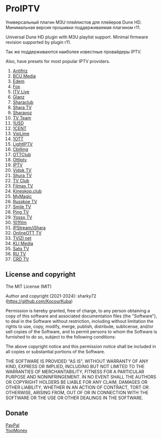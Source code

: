 # ProIPTV
Универсальный плагин M3U плейлистов для плейеров Dune HD. Минимальная версия прошивки поддерживаемая плагином r11.

Universal Dune HD plugin with M3U playlist support. Minimal firmware revision supported by plugin r11.

Так же поддерживаются наиболее известные провайдеры IPTV.

Also, have presets for most popular IPTV providers.

01. [Antifriz](https://antifriz.tv/)
02. [BCU Media](https://bcumedia.pro/)
03. [Edem](https://iedem.tv/)
04. [Fox](http://info.fox-tv.fun/)
05. [ITV Live](https://itv.live/)
06. [Glanz](http://ottg.cc/)
07. [Sharaclub](https://shara.club/)
08. [Shara TV](https://shara-tv.org/)
09. [Sharavoz](https://www.sharavoz.tv/)
10. [TV Team](https://tv.team/)
11. [1USD](http://1usd.tv/)
12. [1CENT](https://1cent.tv/)
13. [VipLime](http://viplime.fun/)
14. [1OTT](http://1ott.net/)
15. [LightIPTV](https://ottbill.cc/)
16. [Cbilling](https://cbilling.eu/)
17. [OTTClub](https://www.ottclub.cc/)
18. [OttIptv](https://ottiptv.ru/)
19. [IPTV](https://iptv.online/)
20. [Vidok TV](https://vidok.tv/)
21. [Shura TV](http://shura.tv/b/)
22. [TV Club](https://tvclub.cc/)
23. [Filmax TV](https://filmax-tv.ru/)
24. [Kineskop.club](http://kineskop.club/)
25. [MyMagic](http://mymagic.tv/)
26. [Russkoe TV](https://russkoetv.tv/)
27. [Smile TV](http://smile-tv.live/)
28. [Ping TV](http://ping-tv.com/)
29. [Yosso TV](https://streaming-elbrus.su/)
30. [101film](http://101film.org/)
31. [IPStream/iShara](https://www.ipstream.one/)
32. [OnlineOTT TV](https://www.onlineott-tv.site/)
33. [TVIZI net](https://tvizi.net/)
34. [KLI Media](https://klimedia.space/)
35. [Satq TV](https://satq.tv/)
36. [RU TV](https://rutv.vip/)
37. [CRD TV](https://crdtv.net/)

## License and copyright

The MIT License (MIT)

Author and copyright (2021-2024): sharky72 (https://github.com/KocourKuba)

Permission is hereby granted, free of charge, to any person obtaining a copy
of this software and associated documentation files (the "Software"), to
deal in the Software without restriction, including without limitation the
rights to use, copy, modify, merge, publish, distribute, sublicense, and/or
sell copies of the Software, and to permit persons to whom the Software is
furnished to do so, subject to the following conditions:

The above copyright notice and this permission notice shall be included
in all copies or substantial portions of the Software.

THE SOFTWARE IS PROVIDED "AS IS", WITHOUT WARRANTY OF ANY KIND, EXPRESS OR
IMPLIED, INCLUDING BUT NOT LIMITED TO THE WARRANTIES OF MERCHANTABILITY,
FITNESS FOR A PARTICULAR PURPOSE AND NONINFRINGEMENT. IN NO EVENT SHALL
THE AUTHORS OR COPYRIGHT HOLDERS BE LIABLE FOR ANY CLAIM, DAMAGES OR OTHER
LIABILITY, WHETHER IN AN ACTION OF CONTRACT, TORT OR OTHERWISE, ARISING
FROM, OUT OF OR IN CONNECTION WITH THE SOFTWARE OR THE USE OR OTHER
DEALINGS IN THE SOFTWARE.

## Donate
[PayPal](https://www.paypal.com/donate/?cmd=_donations&business=5DY7PESZL4D8L&currency_code=USD&amount=5)  
[YooMoney](https://yoomoney.ru/to/41001913379027)
